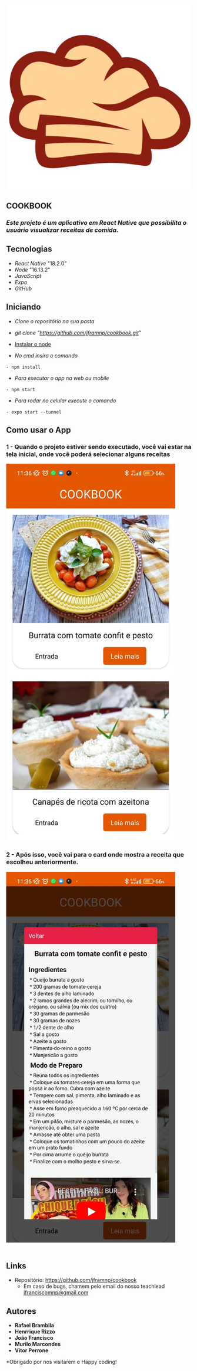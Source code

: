 ![Logo of the project](https://github.com/jframnp/cookbook/blob/main/assets/image_logo.jpeg)
## COOKBOOK
### *Este projeto é um aplicativo em React Native que possibilita o usuário visualizar receitas de comida.*


## Tecnologias 

- *React Native* "18.2.0"
- *Node* "16.13.2"
- *JavaScript*
- *Expo* 
- *GitHub*


## Iniciando 
- *Clone o repositório na sua pasta* 
- *git clone "https://github.com/jframnp/cookbook.git"*

- [Instalar o node](https://nodejs.org/en)
- *No cmd insira o comando*

```
- npm install
```
- *Para executar o app na web ou mobile*

```
- npm start
```

- *Para rodar no celular execute o comando*

```
- expo start --tunnel
```


## Como usar o App

### 1 - Quando o projeto estiver sendo executado, você vai estar na tela inicial, onde você poderá selecionar alguns receitas
![Logo of the project](https://github.com/jframnp/cookbook/blob/main/assets/image_home.jpeg)


### 2 - Após isso, você vai para o card onde mostra a receita que escolheu anteriormente.
![Logo of the project](https://github.com/jframnp/cookbook/blob/main/assets/image_receita.jpeg)






## Links 
  - Repositório: https://github.com/jframnp/cookbook
    - Em caso de bugs, chamem pelo email do nosso teachlead jfranciscomnp@gmail.com
    
## Autores

 * **Rafael Brambila** 
 * **Henrrique Rizzo**
 * **João Francisco**
 * **Murilo Marcondes**
 * **Vitor Perrone**
 
 *Obrigado por nos visitarem e Happy coding!
